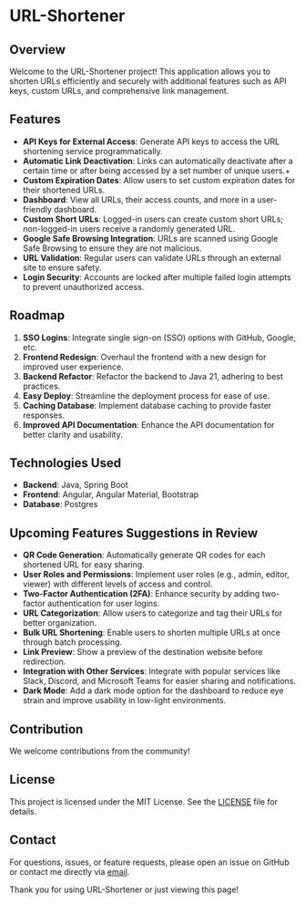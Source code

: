 # URL-Shortener

## Overview
Welcome to the URL-Shortener project! This application allows you to shorten URLs efficiently and securely with additional features such as API keys, custom URLs, and comprehensive link management.

## Features
- **API Keys for External Access**: Generate API keys to access the URL shortening service programmatically.
- **Automatic Link Deactivation**: Links can automatically deactivate after a certain time or after being accessed by a set number of unique users.+
- **Custom Expiration Dates**: Allow users to set custom expiration dates for their shortened URLs.
- **Dashboard**: View all URLs, their access counts, and more in a user-friendly dashboard.
- **Custom Short URLs**: Logged-in users can create custom short URLs; non-logged-in users receive a randomly generated URL.
- **Google Safe Browsing Integration**: URLs are scanned using Google Safe Browsing to ensure they are not malicious.
- **URL Validation**: Regular users can validate URLs through an external site to ensure safety.
- **Login Security**: Accounts are locked after multiple failed login attempts to prevent unauthorized access.

## Roadmap
1. **SSO Logins**: Integrate single sign-on (SSO) options with GitHub, Google, etc.
2. **Frontend Redesign**: Overhaul the frontend with a new design for improved user experience.
3. **Backend Refactor**: Refactor the backend to Java 21, adhering to best practices.
4. **Easy Deploy**: Streamline the deployment process for ease of use.
5. **Caching Database**: Implement database caching to provide faster responses.
6. **Improved API Documentation**: Enhance the API documentation for better clarity and usability.

## Technologies Used
- **Backend**: Java, Spring Boot
- **Frontend**: Angular, Angular Material, Bootstrap
- **Database**: Postgres

## Upcoming Features Suggestions in Review
- **QR Code Generation**: Automatically generate QR codes for each shortened URL for easy sharing.
- **User Roles and Permissions**: Implement user roles (e.g., admin, editor, viewer) with different levels of access and control.
- **Two-Factor Authentication (2FA)**: Enhance security by adding two-factor authentication for user logins.
- **URL Categorization**: Allow users to categorize and tag their URLs for better organization.
- **Bulk URL Shortening**: Enable users to shorten multiple URLs at once through batch processing.
- **Link Preview**: Show a preview of the destination website before redirection.
- **Integration with Other Services**: Integrate with popular services like Slack, Discord, and Microsoft Teams for easier sharing and notifications.
- **Dark Mode**: Add a dark mode option for the dashboard to reduce eye strain and improve usability in low-light environments.

## Contribution
We welcome contributions from the community!

## License
This project is licensed under the MIT License. See the [LICENSE](LICENSE) file for details.

## Contact
For questions, issues, or feature requests, please open an issue on GitHub or contact me directly via [email](mailto:url-shortener@hrva.cc).

Thank you for using URL-Shortener or just viewing this page!
